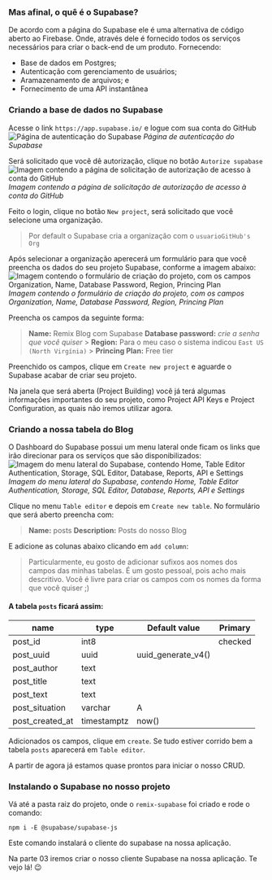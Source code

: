 ### Mas afinal, o quê é o Supabase?

De acordo com a página do Supabase ele é uma alternativa de código aberto ao Firebase. Onde, através dele é fornecido todos os serviços necessários para criar o back-end de um produto. Fornecendo:

- Base de dados em Postgres;
- Autenticação com gerenciamento de usuários;
- Aramazenamento de arquivos; e
- Fornecimento de uma API instantânea

### Criando a base de dados no Supabase

Acesse o link `https://app.supabase.io/` e logue com sua conta do GitHub
![Página de autenticação do Supabase](https://dev-to-uploads.s3.amazonaws.com/uploads/articles/zf4xd0xg01um7r0qxm6l.png)
_Página de autenticação do Supabase_

Será solicitado que você dê autorização, clique no botão `Autorize supabase`
![Imagem contendo a página de solicitação de autorização de acesso à conta do GitHub](https://dev-to-uploads.s3.amazonaws.com/uploads/articles/3zfx4utn5llrpeo6gp5l.png)
_Imagem contendo a página de solicitação de autorização de acesso à conta do GitHub_

Feito o login, clique no botão `New project`, será solicitado que você selecione uma organização.

> Por default o Supabase cria a organização com o `usuarioGitHub's Org`

Após selecionar a organização aperecerá um formulário para que você preencha os dados do seu projeto Supabase, conforme a imagem abaixo:
![Imagem contendo o formulário de criação do projeto, com os campos Organization, Name, Database Password, Region, Princing Plan](https://dev-to-uploads.s3.amazonaws.com/uploads/articles/m91wm7su0ifvqyyus3r8.png)
_Imagem contendo o formulário de criação do projeto, com os campos Organization, Name, Database Password, Region, Princing Plan_

Preencha os campos da seguinte forma:

> **Name:** Remix Blog com Supabase
> **Database password:** _crie a senha que você quiser_ > **Region:** Para o meu caso o sistema indicou `East US (North Virgínia)` > **Princing Plan:** Free tier

Preenchido os campos, clique em `Create new project` e aguarde o Supabase acabar de criar seu projeto.

Na janela que será aberta (Project Building) você já terá algumas informações importantes do seu projeto, como Project API Keys e Project Configuration, as quais não iremos utilizar agora.

### Criando a nossa tabela do Blog

O Dashboard do Supabase possui um menu lateral onde ficam os links que irão direcionar para os serviços que são disponibilizados:
![Imagem do menu lateral do Supabase, contendo Home, Table Editor Authentication, Storage, SQL Editor, Database, Reports, API e Settings](https://dev-to-uploads.s3.amazonaws.com/uploads/articles/8icasro4aiah7jvvg9aw.png)
_Imagem do menu lateral do Supabase, contendo Home, Table Editor Authentication, Storage, SQL Editor, Database, Reports, API e Settings_

Clique no menu `Table editor` e depois em `Create new table`. No formulário que será aberto preencha com:

> **Name:** posts
> **Description:** Posts do nosso Blog

E adicione as colunas abaixo clicando em `add column`:

> Particularmente, eu gosto de adicionar sufixos aos nomes dos campos das minhas tabelas. É um gosto pessoal, pois acho mais descritivo. Você é livre para criar os campos com os nomes da forma que você quiser ;)

#### A tabela `posts` ficará assim:

| name            | type        | Default value      | Primary |
| --------------- | ----------- | ------------------ | ------- |
| post_id         | int8        |                    | checked |
| post_uuid       | uuid        | uuid_generate_v4() |         |
| post_author     | text        |                    |         |
| post_title      | text        |                    |         |
| post_text       | text        |                    |         |
| post_situation  | varchar     | A                  |         |
| post_created_at | timestamptz | now()              |         |

Adicionados os campos, clique em `create`. Se tudo estiver corrido bem a tabela `posts` aparecerá em `Table editor`.

A partir de agora já estamos quase prontos para iniciar o nosso CRUD.

### Instalando o Supabase no nosso projeto

Vá até a pasta raiz do projeto, onde o `remix-supabase` foi criado e rode o comando:

```
npm i -E @supabase/supabase-js
```

Este comando instalará o cliente do supabase na nossa aplicação.

Na parte 03 iremos criar o nosso cliente Supabase na nossa aplicação. Te vejo lá! 😉
